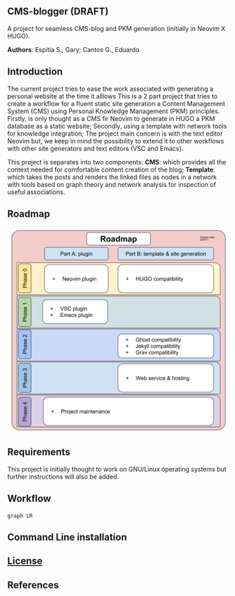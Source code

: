 ## CMS-blogger (DRAFT)
A project for seamless CMS-blog and PKM generation (initially in Neovim X HUGO).

**Authors**: Espitia S., Gary; Cantos G., Eduardo

## Introduction
The current project tries to ease the work associated with generating a personal website at the time it alllows 
This is a 2 part project that tries to create a workflow for a fluent static site generation a Content Management System (CMS) using Personal Knowledge Management (PKM) principles.
Firstly, is only thought as a CMS fir Neovim to generate in HUGO a PKM database as a static website; Secondly, using a template with network tools for knowledge integration; 
The project main concern is with the text editor Neovim but, we keep in mind the possibility to extend it to other workflows with other site generators and text editors (VSC and Emacs).

This project is separates into two components:
**CMS**: which provides all the context needed for comfortable content creation of the blog;
**Template**: which takes the posts and renders the linked files as nodes in a network with tools based on graph theory and network analysis for inspection of useful associations.

## Roadmap
![Roadmap](roadmap.svg?raw=true "v. date: 17/05/23")

## Requirements
This project is initially thought to work on GNU/Linux operating systems but further instructions will also be added.

## Workflow

```mermaid
graph LR
```

## Command Line installation

## [License](LICENSE)

## References

